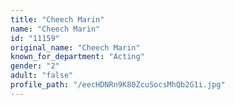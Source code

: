 ```yaml
---
title: "Cheech Marin"
name: "Cheech Marin"
id: "11159"
original_name: "Cheech Marin"
known_for_department: "Acting"
gender: "2"
adult: "false"
profile_path: "/eecHDNRn9K80ZcuSocsMhQb2G1i.jpg"
---
```

